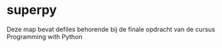 # superpy
Deze map bevat defiles behorende bij de finale opdracht van de cursus Programming with Python
